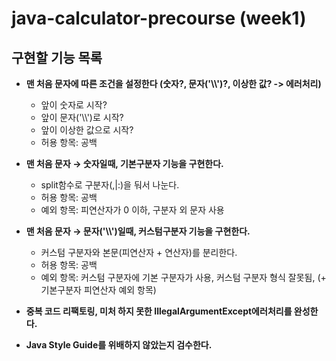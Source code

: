 # java-calculator-precourse (week1)
 

## 구현할 기능 목록
- **맨 처음 문자에 따른 조건을 설정한다 (숫자?, 문자('\\\\')?, 이상한 값? -> 에러처리)**
  - 앞이 숫자로 시작?
  - 앞이 문자('\\\\')로 시작?
  - 앞이 이상한 값으로 시작?
  - 허용 항목: 공백

- **맨 처음 문자 → 숫자일때, 기본구분자 기능을 구현한다.**
  - split함수로 구분자(,|:)을 둬서 나눈다.
  - 허용 항목: 공백 
  - 예외 항목: 피연산자가 0 이하, 구분자 외 문자 사용

- **맨 처음 문자 → 문자('\\\\')일때, 커스텀구분자 기능을 구현한다.**
  - 커스텀 구분자와 본문(피연산자 + 연산자)를 분리한다.
  - 허용 항목: 공백
  - 예외 항목: 커스텀 구분자에 기본 구분자가 사용, 커스텀 구분자 형식 잘못됨, (+ 기본구분자 피연산자 예외 항목)

   

- **중복 코드 리팩토링, 미처 하지 못한 IllegalArgumentExcept에러처리를 완성한다.**
- **Java Style Guide를 위배하지 않았는지 검수한다.**
